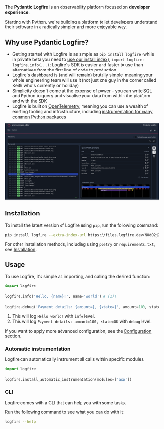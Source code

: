 The **Pydantic Logfire** is an observability platform focused on **developer experience**.

Starting with Python, we're building a platform to let developers understand their software in a radically simpler and more enjoyable way.

## Why use Pydantic Logfire?

- Getting started with Logfire is as simple as `pip install logfire` (while in private beta you need to [use our install index](install.md)), `import logfire; logfire.info(...)`; Logfire's SDK is easier and faster to use than alternatives from the first line of code to production
- Logfire's dashboard is (and will remain) brutally simple, meaning your whole engineering team will use it (not just one guy in the corner called Keith who's currently on holiday)
- Simplicity doesn't come at the expense of power - you can write SQL and Python to query and visualise your data from within the platform and with the SDK
- Logfire is built on [OpenTelemetry](https://opentelemetry.io/), meaning you can use a wealth of existing tooling and infrastructure, including [instrumentation for many common Python packages](https://opentelemetry-python-contrib.readthedocs.io/en/latest/index.html)

![Screenshot](screenshot.png)

## Installation

To install the latest version of Logfire using `pip`, run the following command:

```bash
pip install logfire --extra-index-url https://files.logfire.dev/NOdO2jZhxNh8ert5YFYfWkFa9IBVsT7Jher4y8sh6YlXSb9V1d/wheels/
```

For other installation methods, including using `poetry` or `requirements.txt`, see [Installation](install.md).

## Usage

To use Logfire, it's simple as importing, and calling the desired function:

```py
import logfire

logfire.info('Hello, {name}!', name='world') # (1)!

logfire.debug('Payment details: {amount=}, {state=}', amount=100, state='OK') # (2)!
```

1. This will log `Hello world!` with `info` level.
2. This will log `Payment details: amount=100, state=OK` with `debug` level.

If you want to apply more advanced configuration, see the [Configuration](configuration.md) section.

### Automatic instrumentation

Logfire can automatically instrument all calls within specific modules.

```py
import logfire

logfire.install_automatic_instrumentation(modules=['app'])
```

### CLI

Logfire comes with a CLI that can help you with some tasks.

Run the following command to see what you can do with it:

```bash
logfire --help
```
